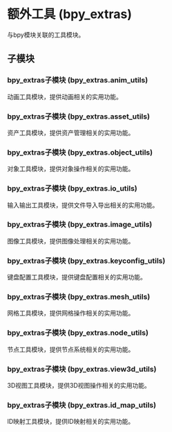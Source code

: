 # 额外工具 (bpy_extras)

与bpy模块关联的工具模块。

## 子模块

### bpy_extras子模块 (bpy_extras.anim_utils)
动画工具模块，提供动画相关的实用功能。

### bpy_extras子模块 (bpy_extras.asset_utils)
资产工具模块，提供资产管理相关的实用功能。

### bpy_extras子模块 (bpy_extras.object_utils)
对象工具模块，提供对象操作相关的实用功能。

### bpy_extras子模块 (bpy_extras.io_utils)
输入输出工具模块，提供文件导入导出相关的实用功能。

### bpy_extras子模块 (bpy_extras.image_utils)
图像工具模块，提供图像处理相关的实用功能。

### bpy_extras子模块 (bpy_extras.keyconfig_utils)
键盘配置工具模块，提供键盘配置相关的实用功能。

### bpy_extras子模块 (bpy_extras.mesh_utils)
网格工具模块，提供网格操作相关的实用功能。

### bpy_extras子模块 (bpy_extras.node_utils)
节点工具模块，提供节点系统相关的实用功能。

### bpy_extras子模块 (bpy_extras.view3d_utils)
3D视图工具模块，提供3D视图操作相关的实用功能。

### bpy_extras子模块 (bpy_extras.id_map_utils)
ID映射工具模块，提供ID映射相关的实用功能。 